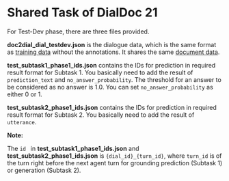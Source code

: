# Shared Task of DialDoc 21

For Test-Dev phase, there are three files provided.

**doc2dial_dial_testdev.json** is the dialogue data, which is the same format as [training data](https://github.com/doc2dial/sharedtask-dialdoc2021/blob/master/data/doc2dial/v1.0.1/doc2dial_dial_train.json) without the annotations. It shares the same [document data](https://github.com/doc2dial/sharedtask-dialdoc2021/blob/master/data/doc2dial/v1.0.1/doc2dial_doc.json).  

**test_subtask1_phase1_ids.json** contains the IDs for prediction in required result format for Subtask 1. You basically need to add the result of `prediction_text` and `no_answer_probability`. The threshold for an answer to be considered as no answer is 1.0. You can set  `no_answer_probability` as either 0 or 1.

**test_subtask2_phase1_ids.json** contains the IDs for prediction in required result format for Subtask 2. You basically need to add the result of `utterance`. 



**Note:**

The `id ` in **test_subtask1_phase1_ids.json**  and **test_subtask2_phase1_ids.json** is `{dial_id}_{turn_id}`, where `turn_id` is of the turn right before the next agent turn for grounding prediction (Subtask 1) or generation (Subtask 2).

